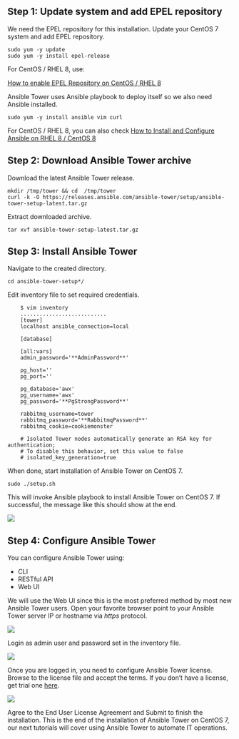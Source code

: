 
## Step 1: Update system and add EPEL repository

We need the EPEL repository for this installation. Update your CentOS 7 system and add EPEL repository.

```
sudo yum -y update
sudo yum -y install epel-release
```

For CentOS / RHEL 8, use:

[How to enable EPEL Repository on CentOS / RHEL 8](https://computingforgeeks.com/how-to-install-epel-repository-on-rhel-8-centos-8/)

Ansible Tower uses Ansible playbook to deploy itself so we also need Ansible installed.

```
sudo yum -y install ansible vim curl
```

For CentOS / RHEL 8, you can also check [How to Install and Configure Ansible on RHEL 8 / CentOS 8](https://computingforgeeks.com/how-to-install-and-configure-ansible-on-rhel-8-centos-8/)

## Step 2: Download Ansible Tower archive

Download the latest Ansible Tower release.

```
mkdir /tmp/tower && cd  /tmp/tower
curl -k -O https://releases.ansible.com/ansible-tower/setup/ansible-tower-setup-latest.tar.gz
```

Extract downloaded archive.

```
tar xvf ansible-tower-setup-latest.tar.gz
```

## Step 3: Install Ansible Tower

Navigate to the created directory.

```
cd ansible-tower-setup*/
```

Edit inventory file to set required credentials.
        
        $ vim inventory
        ...........................
        [tower]
        localhost ansible_connection=local
        
        [database]
        
        [all:vars]
        admin_password='**AdminPassword**'
        
        pg_host=''
        pg_port=''
        
        pg_database='awx'
        pg_username='awx'
        pg_password='**PgStrongPassword**'
        
        rabbitmq_username=tower
        rabbitmq_password='**RabbitmqPassword**'
        rabbitmq_cookie=cookiemonster
        
        # Isolated Tower nodes automatically generate an RSA key for authentication;
        # To disable this behavior, set this value to false
        # isolated_key_generation=true
        

When done, start installation of Ansible Tower on CentOS 7.

```
sudo ./setup.sh
```

This will invoke Ansible playbook to install Ansible Tower on CentOS 7. If successful, the message like this should show at the end.

![](https://computingforgeeks.com/wp-content/uploads/2019/07/install-tower-centos7-successful-1024x102.png?ezimgfmt=ng:webp/ngcb2)

## Step 4: Configure Ansible Tower

You can configure Ansible Tower using:

-   CLI
-   RESTful API
-   Web UI

We will use the Web UI since this is the most preferred method by most new Ansible Tower users. Open your favorite browser point to your Ansible Tower server IP or hostname via _https_ protocol.

![](https://computingforgeeks.com/wp-content/uploads/2019/07/Ansible-tower-login-1024x781.png?ezimgfmt=ng:webp/ngcb2)

Login as admin user and password set in the inventory file.

![](https://computingforgeeks.com/wp-content/uploads/2019/07/Ansible-tower-login-admin.png?ezimgfmt=ng:webp/ngcb2)

Once you are logged in, you need to configure Ansible Tower license. Browse to the license file and accept the terms. If you don’t have a license, get trial one [here](https://www.ansible.com/license).

![](https://computingforgeeks.com/wp-content/uploads/2019/07/ansible-tower-enter-license-1024x610.png?ezimgfmt=ng:webp/ngcb2)

  
Agree to the End User License Agreement and Submit to finish the installation. This is the end of the installation of Ansible Tower on CentOS 7, our next tutorials will cover using Ansible Tower to automate IT operations.
